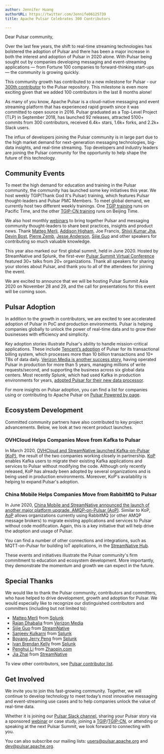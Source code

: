 ```yaml
---
author: Jennifer Huang  
authorURL: https://twitter.com/Jennife06125739  
title: Apache Pulsar Celebrates 300 Contributors

---
```


Dear Pulsar community,

Over the last few years, the shift to real-time streaming technologies has bolstered the adoption of Pulsar and there has been a major increase in both the interest and adoption of Pulsar in 2020 alone. With Pulsar being sought out by companies developing messaging and event-streaming applications — from Fortune 100 companies to forward-thinking start-ups — the community is growing quickly. 

This community growth has contributed to a new milestone for Pulsar - our [300th contributor](https://github.com/apache/pulsar/graphs/contributors) to the Pulsar repository. This milestone is even more exciting given that we added 100 contributors in the last 8 months alone!

As many of you know, Apache Pulsar is a cloud-native messaging and event streaming platform that has experienced rapid growth since it was committed to open source in 2016. Pulsar graduated as a Top-Level Project (TLP) in September 2018, has launched 92 releases, attracted 5100+ commits from 300 contributors, received 6.4k+ stars, 1.6k+ forks, and 2.2k+ Slack users. 

The influx of developers joining the Pulsar community is in large part due to the high market demand for next-generation messaging technologies, big-data insights, and real-time streaming. Top developers and industry leaders are joining the Pulsar community for the opportunity to help shape the future of this technology. 

## Community Events
To meet the high demand for education and training in the Pulsar community, the community has launched some key initiatives this year. We host weekly TGIP(Thank God It's Pulsar) training, which features Pulsar thought-leaders and Pulsar PMC Members. To meet global demand, we currently host two different weekly trainings. One [TGIP training](https://www.youtube.com/watch?v=Vc_a2ppRzlI&list=PLqRma1oIkcWhWAhKgImEeRiQi5vMlqTc-) runs on Pacific Time, and the other [TGIP-CN training](https://github.com/streamnative/tgip-cn) runs on Beijing Time. 

We also host monthly [webinars](https://www.youtube.com/watch?v=mncXc_T6JkU&list=PLqRma1oIkcWhfmUuJrMM5YIG8hjju62Ev) to bring together Pulsar and messaging community thought-leaders to share best practices, insights and product news. Thank [Matteo Merli](https://twitter.com/merlimat), [Addison Higham](https://twitter.com/addisonjh), Joe Francis, [Shivji Kumar Jha](https://twitter.com/ShivjiJha), [Devin Bost](https://twitter.com/DevinBost), [Pierre Zemb](https://twitter.com/PierreZ), [Jesse Anderson](https://twitter.com/jessetanderson), [Sijie Guo](https://twitter.com/sijieg) and other speakers for contributing so much valuable knowledge.

This year also marked our first global summit, held in June 2020. Hosted by StreamNative and Splunk, the first-ever [Pulsar Summit Virtual Conference](https://pulsar-summit.org/) featured 30+ talks from 20+ organizations. Thank all speakers for sharing your stories about Pulsar, and thank you to all of the attendees for joining the event.

We are excited to announce that we will be hosting Pulsar Summit Asia 2020 on November 28 and 29, and the call for presentations for this event will be coming soon.

## Pulsar Adoption
In addition to the growth in contributors, we are excited to see accelerated adoption of Pulsar in PoC and production environments. Pulsar is helping companies globally to unlock the power of real-time data and to grow their businesses with efficiency and simplicity. 

Key adoption stories illustrate Pulsar's ability to handle mission-critical applications. These include [Tencent’s adoption](https://streamnative.io/success-stories/tencent) of Pulsar for its transactional billing system, which processes more than 10 billion transactions and 10+ TBs of data daily. [Verizon Media is another success story](https://www.youtube.com/watch?v=FXQvsHz_S1A), having operated Pulsar in production for more than 5 years, managing millions of write requests/second, and supporting the business across six global data centers. Most recently Splunk, which had used Kafka in production environments for years, [adopted Pulsar for their new data processor](https://www.youtube.com/watch?v=_q8s3_0-BRQ). 

For more insights on Pulsar adoption, you can find a list for companies using or contributing to Apache Pulsar on [Pulsar Powered by page](http://pulsar.apache.org/en/powered-by/). 

## Ecosystem Development
Committed community partners have also contributed to key project advancements. Below, we look at two recent product launches.

### OVHCloud Helps Companies Move from Kafka to Pulsar
In March 2020, [OVHCloud and StreamNative launched Kafka-on-Pulsar (KoP)](https://streamnative.io/blog/tech/2020-03-24-bring-native-kafka-protocol-support-to-apache-pulsar), the result of the two companies working closely in partnership. [KoP](https://github.com/streamnative/kop) enables Kafka users to migrate their existing Kafka applications and services to Pulsar without modifying the code. Although only recently released, KoP has already been adopted by several organizations and is being used in production environments. Moreover, KoP's availability is helping to expand Pulsar's adoption.

### China Mobile Helps Companies Move from RabbitMQ to Pulsar
In June 2020, [China Mobile and StreamNative announced the launch of another major platform upgrade, AMQP-on-Pulsar (AoP)](https://streamnative.io/blog/tech/2020-06-15-announcing-aop-on-pulsar). Similar to KoP, [AoP](https://github.com/streamnative/aop) allows organizations currently using RabbitMQ (or other AMQP message brokers) to migrate existing applications and services to Pulsar without code modification. Again, this is a key initiative that will help drive the adoption and usage of Pulsar.

You can find a number of other connections and integrations, such as MQTT-on-Pulsar for building IoT applications, in the [StreamNative Hub](https://hub.streamnative.io/).

These events and initiatives illustrate the Pulsar community's firm commitment to education and ecosystem development. More importantly, they demonstrate the momentum and growth we can expect in the future.

## Special Thanks
We would like to thank the Pulsar community, contributors and committers, who have helped to drive development, growth and adoption for Pulsar. We would especially like to recognize our distinguished contributors and committers (including but not limited to): 
- [Matteo Merli](https://github.com/merlimat) from [Splunk](https://www.splunk.com/)
- [Rajan Dhabalia](https://github.com/rdhabalia) from [Verizon Media](https://www.verizonmedia.com/)
- [Sijie Guo](https://github.com/sijie) from [StreamNative](https://streamnative.io/)
- [Sanjeev Kulkarni](https://github.com/srkukarni) from [Splunk](https://www.splunk.com/)
- [Boyang Jerry Peng](https://github.com/jerrypeng) from [Splunk](https://www.splunk.com/)
- [Ivan Brendan Kelly](https://github.com/ivankelly) from [Splunk](https://www.splunk.com/)
- [Penghui Li](https://github.com/codelipenghui) from [Zhaopin.com](http://www.zhaopin.com/)
- [Jia Zhai](https://github.com/jiazhai) from [StreamNative](https://streamnative.io/)

To view other contributors, see [Pulsar contributor list](https://github.com/apache/pulsar/graphs/contributors).

## Get Involved
We invite you to join this fast-growing community. Together, we will continue to develop technology to meet today’s most innovative messaging and event-streaming use cases and to help companies unlock the value of real-time data. 

Whether it is joining our [Pulsar Slack channel](https://apache-pulsar.slack.com/), sharing your Pulsar story via a sponsored [webinar](https://www.youtube.com/watch?v=mncXc_T6JkU&list=PLqRma1oIkcWhfmUuJrMM5YIG8hjju62Ev) or case study, joining a [TGIP](https://github.com/streamnative/tgip)/[TGIP-CN](https://github.com/streamnative/tgip-cn), or attending or speaking at the next Pulsar Summit, we look forward to connecting with you. 

You can also subscribe our mailing lists: [users@pulsar.apache.org](mailto:users-subscribe@pulsar.apache.org) and [dev@pulsar.apache.org](mailto:dev-subscribe@pulsar.apache.org).